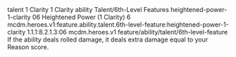 <ability>
  <metadata>
    <class>talent</class>
    <cost>1 Clarity</cost>
    <cost_amount>1</cost_amount>
    <cost_resource>Clarity</cost_resource>
    <feature_type>ability</feature_type>
    <file_dpath>Talent/6th-Level Features</file_dpath>
    <item_id>heightened-power-1-clarity</item_id>
    <item_index>06</item_index>
    <item_name>Heightened Power (1 Clarity)</item_name>
    <level>6</level>
    <scc>mcdm.heroes.v1:feature.ability.talent.6th-level-feature:heightened-power-1-clarity</scc>
    <scdc>1.1.1:8.2.1.3:06</scdc>
    <source>mcdm.heroes.v1</source>
    <type>feature/ability/talent/6th-level-feature</type>
  </metadata>
  <effects>
    <effect type="mundane">If the ability deals rolled damage, it deals extra damage equal to your Reason score.</effect>
  </effects>
</ability>
